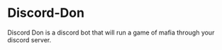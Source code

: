 # Discord-Don
Discord Don is a discord bot that will run a game of mafia through your discord server. 
